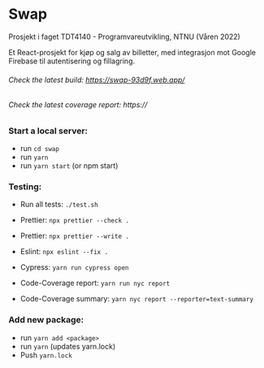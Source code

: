 # Swap

Prosjekt i faget TDT4140 - Programvareutvikling, NTNU (Våren 2022)

Et React-prosjekt for kjøp og salg av billetter, med integrasjon mot Google Firebase til autentisering og fillagring. 

###### Check the latest build: https://swap-93d9f.web.app/
###### Check the latest coverage report: https://

### Start a local server:

- run `cd swap` 
- run `yarn`
- run `yarn start` (or npm start)

### Testing:

- Run all tests: `./test.sh`

- Prettier: `npx prettier --check .`
- Prettier: `npx prettier --write .`
- Eslint: `npx eslint --fix .`
- Cypress: `yarn run cypress open`
- Code-Coverage report: `yarn run nyc report`
- Code-Coverage summary: `yarn nyc report --reporter=text-summary`

### Add new package:

- run `yarn add <package>`
- run `yarn` (updates yarn.lock)
- Push `yarn.lock`
